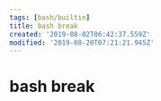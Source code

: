 ```yaml
---
tags: [bash/builtin]
title: bash break
created: '2019-08-02T06:42:37.559Z'
modified: '2019-08-20T07:21:21.945Z'
---
```


# bash break
